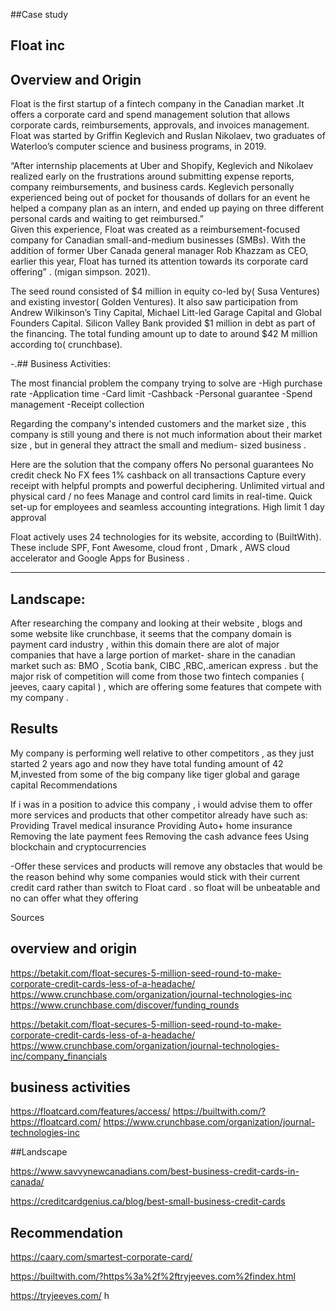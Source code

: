##Case study
## Float inc 


## Overview and Origin

 Float is the first startup of a fintech company in the Canadian market .It offers a  corporate card and spend management solution that allows corporate cards, reimbursements, approvals, and invoices management.
Float was started by Griffin Keglevich and Ruslan Nikolaev, two graduates of 
Waterloo’s computer science and business programs, in 2019.

“After internship placements at Uber and Shopify, Keglevich and Nikolaev realized early on the frustrations around submitting expense reports, company reimbursements, and business cards. Keglevich personally experienced being out of pocket for thousands of dollars for an event he helped a company plan as an intern, and ended up paying on three different personal cards and waiting to get reimbursed.”  
Given this experience, Float was created as a reimbursement-focused company for Canadian small-and-medium businesses (SMBs). With the addition of former Uber Canada general manager Rob Khazzam as CEO, earlier this year, Float has turned its attention towards its corporate card offering” . (migan simpson. 2021).

The seed round consisted of $4 million in equity co-led by( Susa Ventures) and existing investor( Golden Ventures). It also saw participation from Andrew Wilkinson’s Tiny Capital, Michael Litt-led Garage Capital and Global Founders Capital. Silicon Valley Bank provided $1 million in debt as part of the financing.  The total funding amount up to date to around $42 M million according to( crunchbase).  




-.## Business Activities:

The most financial problem the company trying to solve are 
-High purchase rate 
-Application time 
-Card limit 
-Cashback
-Personal guarantee 
-Spend management 
-Receipt collection 
 
Regarding the company's intended customers and the market size , this company is still young and there is not much information about their market size , but in general they attract  the small and medium- sized  business .
 
Here are the solution that  the company offers 
No personal guarantees
No credit check
No FX fees 
1% cashback on all transactions
Capture every receipt with helpful prompts and powerful deciphering.
Unlimited virtual and physical card / no fees 
Manage and control card limits in real-time.
Quick set-up for employees and seamless accounting integrations.
High limit 
1 day approval 


Float actively uses 24 technologies for its website, according to (BuiltWith). These include SPF, Font Awesome,  cloud front , Dmark , AWS cloud accelerator  and Google Apps for Business .

-------------------------
## Landscape:
 After researching the company and looking at their website , blogs and some website like crunchbase, it seems that the company domain is  payment card industry  , within this domain there are alot of major companies that have a large portion of  market- share in the canadian market such as:   BMO , Scotia bank, CIBC ,RBC,.american express . but the major risk of competition will come from those two fintech companies ( jeeves, caary capital ) , which are  offering some features that compete with my company . 




## Results

My company is performing well relative to other competitors , as they just started 2 years ago  and now they have total funding amount of  42 M,invested from some of the big company like tiger global and garage capital 
Recommendations

If i was in a position to advice this company , i would advise them to offer more services and products that other competitor already have such as: 
Providing Travel medical insurance 
Providing  Auto+ home  insurance 
Removing the late payment fees
Removing the cash advance fees 
Using blockchain and cryptocurrencies 


-Offer these services and products will remove any obstacles that would be the reason behind why some companies would stick with their current credit card rather than switch to Float card . so float will be unbeatable and no can offer what they offering 


Sources 

## overview and origin 
https://betakit.com/float-secures-5-million-seed-round-to-make-corporate-credit-cards-less-of-a-headache/
https://www.crunchbase.com/organization/journal-technologies-inc
https://www.crunchbase.com/discover/funding_rounds

https://betakit.com/float-secures-5-million-seed-round-to-make-corporate-credit-cards-less-of-a-headache/
https://www.crunchbase.com/organization/journal-technologies-inc/company_financials

## business activities 
https://floatcard.com/features/access/
https://builtwith.com/?https://floatcard.com/
https://www.crunchbase.com/organization/journal-technologies-inc


##Landscape 
 
https://www.savvynewcanadians.com/best-business-credit-cards-in-canada/

https://creditcardgenius.ca/blog/best-small-business-credit-cards


## Recommendation 
https://caary.com/smartest-corporate-card/

https://builtwith.com/?https%3a%2f%2ftryjeeves.com%2findex.html

https://tryjeeves.com/
h

